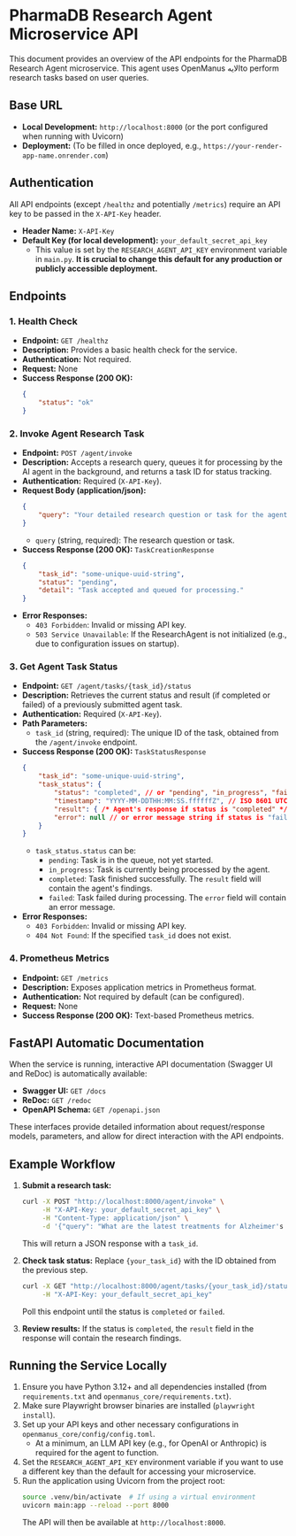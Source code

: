 # PharmaDB Research Agent Microservice API

This document provides an overview of the API endpoints for the PharmaDB Research Agent microservice. This agent uses OpenManus الايهto perform research tasks based on user queries.

## Base URL

*   **Local Development:** `http://localhost:8000` (or the port configured when running with Uvicorn)
*   **Deployment:** (To be filled in once deployed, e.g., `https://your-render-app-name.onrender.com`)

## Authentication

All API endpoints (except `/healthz` and potentially `/metrics`) require an API key to be passed in the `X-API-Key` header.

*   **Header Name:** `X-API-Key`
*   **Default Key (for local development):** `your_default_secret_api_key` 
    *   This value is set by the `RESEARCH_AGENT_API_KEY` environment variable in `main.py`. **It is crucial to change this default for any production or publicly accessible deployment.**

## Endpoints

### 1. Health Check

*   **Endpoint:** `GET /healthz`
*   **Description:** Provides a basic health check for the service.
*   **Authentication:** Not required.
*   **Request:** None
*   **Success Response (200 OK):**
    ```json
    {
        "status": "ok"
    }
    ```

### 2. Invoke Agent Research Task

*   **Endpoint:** `POST /agent/invoke`
*   **Description:** Accepts a research query, queues it for processing by the AI agent in the background, and returns a task ID for status tracking.
*   **Authentication:** Required (`X-API-Key`).
*   **Request Body (application/json):**
    ```json
    {
        "query": "Your detailed research question or task for the agent."
    }
    ```
    *   `query` (string, required): The research question or task.
*   **Success Response (200 OK):** `TaskCreationResponse`
    ```json
    {
        "task_id": "some-unique-uuid-string",
        "status": "pending",
        "detail": "Task accepted and queued for processing."
    }
    ```
*   **Error Responses:**
    *   `403 Forbidden`: Invalid or missing API key.
    *   `503 Service Unavailable`: If the ResearchAgent is not initialized (e.g., due to configuration issues on startup).

### 3. Get Agent Task Status

*   **Endpoint:** `GET /agent/tasks/{task_id}/status`
*   **Description:** Retrieves the current status and result (if completed or failed) of a previously submitted agent task.
*   **Authentication:** Required (`X-API-Key`).
*   **Path Parameters:**
    *   `task_id` (string, required): The unique ID of the task, obtained from the `/agent/invoke` endpoint.
*   **Success Response (200 OK):** `TaskStatusResponse`
    ```json
    {
        "task_id": "some-unique-uuid-string",
        "task_status": {
            "status": "completed", // or "pending", "in_progress", "failed"
            "timestamp": "YYYY-MM-DDTHH:MM:SS.ffffffZ", // ISO 8601 UTC timestamp
            "result": { /* Agent's response if status is "completed" */ }, 
            "error": null // or error message string if status is "failed"
        }
    }
    ```
    *   `task_status.status` can be:
        *   `pending`: Task is in the queue, not yet started.
        *   `in_progress`: Task is currently being processed by the agent.
        *   `completed`: Task finished successfully. The `result` field will contain the agent's findings.
        *   `failed`: Task failed during processing. The `error` field will contain an error message.
*   **Error Responses:**
    *   `403 Forbidden`: Invalid or missing API key.
    *   `404 Not Found`: If the specified `task_id` does not exist.

### 4. Prometheus Metrics

*   **Endpoint:** `GET /metrics`
*   **Description:** Exposes application metrics in Prometheus format.
*   **Authentication:** Not required by default (can be configured).
*   **Request:** None
*   **Success Response (200 OK):** Text-based Prometheus metrics.

## FastAPI Automatic Documentation

When the service is running, interactive API documentation (Swagger UI and ReDoc) is automatically available:

*   **Swagger UI:** `GET /docs`
*   **ReDoc:** `GET /redoc`
*   **OpenAPI Schema:** `GET /openapi.json`

These interfaces provide detailed information about request/response models, parameters, and allow for direct interaction with the API endpoints.

## Example Workflow

1.  **Submit a research task:**
    ```bash
    curl -X POST "http://localhost:8000/agent/invoke" \
         -H "X-API-Key: your_default_secret_api_key" \
         -H "Content-Type: application/json" \
         -d '{"query": "What are the latest treatments for Alzheimer's disease focusing on amyloid plaques?"}'
    ```
    This will return a JSON response with a `task_id`.

2.  **Check task status:**
    Replace `{your_task_id}` with the ID obtained from the previous step.
    ```bash
    curl -X GET "http://localhost:8000/agent/tasks/{your_task_id}/status" \
         -H "X-API-Key: your_default_secret_api_key"
    ```
    Poll this endpoint until the status is `completed` or `failed`.

3.  **Review results:**
    If the status is `completed`, the `result` field in the response will contain the research findings.

## Running the Service Locally

1.  Ensure you have Python 3.12+ and all dependencies installed (from `requirements.txt` and `openmanus_core/requirements.txt`).
2.  Make sure Playwright browser binaries are installed (`playwright install`).
3.  Set up your API keys and other necessary configurations in `openmanus_core/config/config.toml`.
    *   At a minimum, an LLM API key (e.g., for OpenAI or Anthropic) is required for the agent to function.
4.  Set the `RESEARCH_AGENT_API_KEY` environment variable if you want to use a different key than the default for accessing your microservice.
5.  Run the application using Uvicorn from the project root:
    ```bash
    source .venv/bin/activate  # If using a virtual environment
    uvicorn main:app --reload --port 8000
    ```
    The API will then be available at `http://localhost:8000`. 